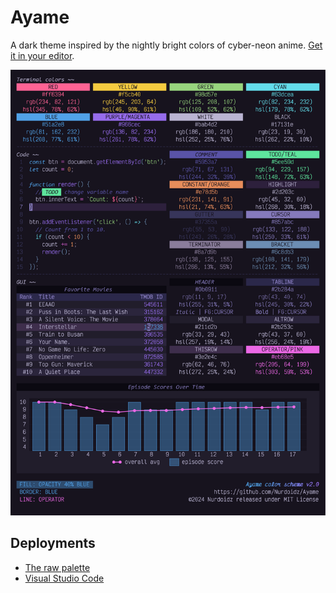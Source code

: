 # Ayame

A dark theme inspired by the nightly bright colors of cyber-neon anime. [Get it in your editor](#deployments).

![Picture of the color palette](static/ayame-palette-graphic.png)

## Deployments

- [The raw palette](https://github.com/AyameTheme/Ayame)
- [Visual Studio Code](https://github.com/AyameTheme/vscode)